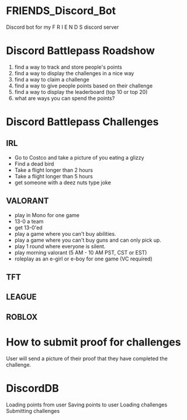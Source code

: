 # FRIENDS_Discord_Bot
Discord bot for my F R I E N D S discord server

# Discord Battlepass Roadshow
1. find a way to track and store people's points
2. find a way to display the challenges in a nice way
3. find a way to claim a challenge
4. find a way to give people points based on their challenge
5. find a way to display the leaderboard (top 10 or top 20)
6. what are ways you can spend the points?

# Discord Battlepass Challenges
## IRL
- Go to Costco and take a picture of you eating a glizzy
- Find a dead bird
- Take a flight longer than 2 hours
- Take a flight longer than 5 hours
- get someone with a deez nuts type joke

## VALORANT
- play in Mono for one game
- 13-0 a team
- get 13-0'ed
- play a game where you can't buy abilities.
- play a game where you can't buy guns and can only pick up.
- play 1 round where everyone is silent.
- play morning valorant (5 AM - 10 AM PST, CST or EST)
- roleplay as an e-girl or e-boy for one game (VC required)


## TFT


## LEAGUE


## ROBLOX



# How to submit proof for challenges
User will send a picture of their proof that they have completed the challenge.

# DiscordDB
Loading points from user
Saving points to user
Loading challenges
Submitting challenges